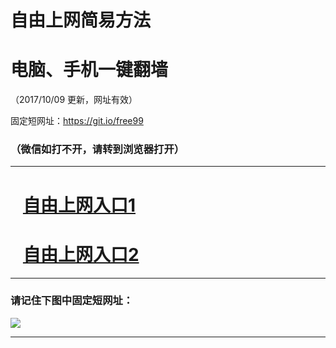 ﻿# 自由上网简易方法

# 电脑、手机一键翻墙

（2017/10/09 更新，网址有效）

固定短网址：https://git.io/free99

### （微信如打不开，请转到浏览器打开）


***





# &nbsp;&nbsp; <a href="http://ft566127431.fwq-tz-1001.info/fwqtz01.html?t=100900127122 " target="_blank">自由上网入口1</a>
# &nbsp;&nbsp; <a href="http://ft1002622588.fwq-tz-1002.info/fwqtz02.html?t=100900120657 " target="_blank">自由上网入口2</a>
***

### 请记住下图中固定短网址：

<img src="https://s3-us-west-2.amazonaws.com/fwq-1001/yjfq-20170905okok.png" /> 


***

